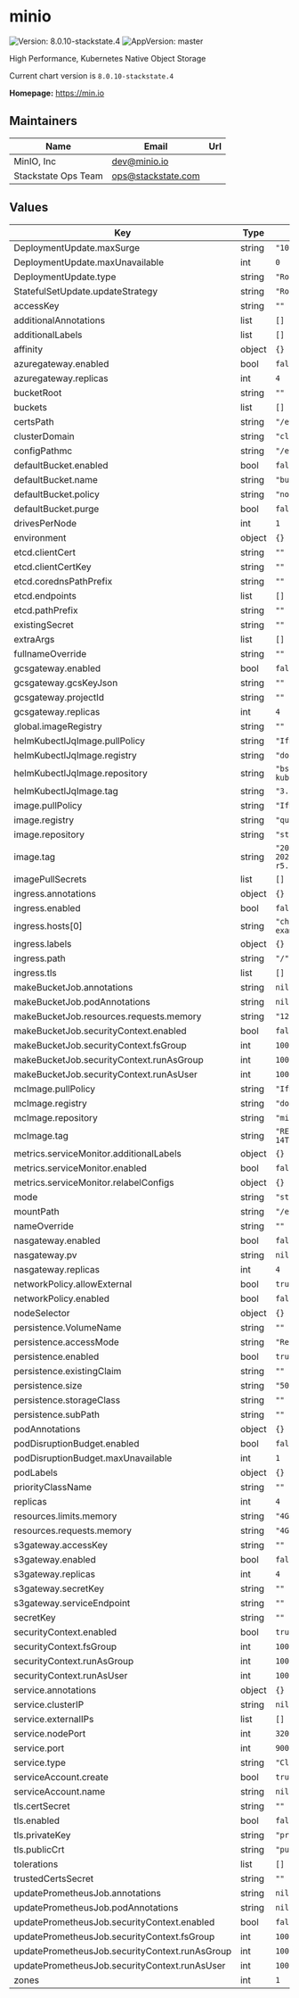 # minio

![Version: 8.0.10-stackstate.4](https://img.shields.io/badge/Version-8.0.10--stackstate.4-informational?style=flat-square) ![AppVersion: master](https://img.shields.io/badge/AppVersion-master-informational?style=flat-square)

High Performance, Kubernetes Native Object Storage

Current chart version is `8.0.10-stackstate.4`

**Homepage:** <https://min.io>

## Maintainers

| Name | Email | Url |
| ---- | ------ | --- |
| MinIO, Inc | <dev@minio.io> |  |
| Stackstate Ops Team | <ops@stackstate.com> |  |

## Values

| Key | Type | Default | Description |
|-----|------|---------|-------------|
| DeploymentUpdate.maxSurge | string | `"100%"` |  |
| DeploymentUpdate.maxUnavailable | int | `0` |  |
| DeploymentUpdate.type | string | `"RollingUpdate"` |  |
| StatefulSetUpdate.updateStrategy | string | `"RollingUpdate"` |  |
| accessKey | string | `""` |  |
| additionalAnnotations | list | `[]` |  |
| additionalLabels | list | `[]` |  |
| affinity | object | `{}` |  |
| azuregateway.enabled | bool | `false` |  |
| azuregateway.replicas | int | `4` |  |
| bucketRoot | string | `""` |  |
| buckets | list | `[]` |  |
| certsPath | string | `"/etc/minio/certs/"` |  |
| clusterDomain | string | `"cluster.local"` |  |
| configPathmc | string | `"/etc/minio/mc/"` |  |
| defaultBucket.enabled | bool | `false` |  |
| defaultBucket.name | string | `"bucket"` |  |
| defaultBucket.policy | string | `"none"` |  |
| defaultBucket.purge | bool | `false` |  |
| drivesPerNode | int | `1` |  |
| environment | object | `{}` |  |
| etcd.clientCert | string | `""` |  |
| etcd.clientCertKey | string | `""` |  |
| etcd.corednsPathPrefix | string | `""` |  |
| etcd.endpoints | list | `[]` |  |
| etcd.pathPrefix | string | `""` |  |
| existingSecret | string | `""` |  |
| extraArgs | list | `[]` |  |
| fullnameOverride | string | `""` |  |
| gcsgateway.enabled | bool | `false` |  |
| gcsgateway.gcsKeyJson | string | `""` |  |
| gcsgateway.projectId | string | `""` |  |
| gcsgateway.replicas | int | `4` |  |
| global.imageRegistry | string | `""` |  |
| helmKubectlJqImage.pullPolicy | string | `"IfNotPresent"` |  |
| helmKubectlJqImage.registry | string | `"docker.io"` |  |
| helmKubectlJqImage.repository | string | `"bskim45/helm-kubectl-jq"` |  |
| helmKubectlJqImage.tag | string | `"3.1.0"` |  |
| image.pullPolicy | string | `"IfNotPresent"` |  |
| image.registry | string | `"quay.io"` |  |
| image.repository | string | `"stackstate/minio"` |  |
| image.tag | string | `"2021.2.19-focal-20220316-r5.20220405.1533"` |  |
| imagePullSecrets | list | `[]` |  |
| ingress.annotations | object | `{}` |  |
| ingress.enabled | bool | `false` |  |
| ingress.hosts[0] | string | `"chart-example.local"` |  |
| ingress.labels | object | `{}` |  |
| ingress.path | string | `"/"` |  |
| ingress.tls | list | `[]` |  |
| makeBucketJob.annotations | string | `nil` |  |
| makeBucketJob.podAnnotations | string | `nil` |  |
| makeBucketJob.resources.requests.memory | string | `"128Mi"` |  |
| makeBucketJob.securityContext.enabled | bool | `false` |  |
| makeBucketJob.securityContext.fsGroup | int | `1000` |  |
| makeBucketJob.securityContext.runAsGroup | int | `1000` |  |
| makeBucketJob.securityContext.runAsUser | int | `1000` |  |
| mcImage.pullPolicy | string | `"IfNotPresent"` |  |
| mcImage.registry | string | `"docker.io"` |  |
| mcImage.repository | string | `"minio/mc"` |  |
| mcImage.tag | string | `"RELEASE.2021-02-14T04-28-06Z"` |  |
| metrics.serviceMonitor.additionalLabels | object | `{}` |  |
| metrics.serviceMonitor.enabled | bool | `false` |  |
| metrics.serviceMonitor.relabelConfigs | object | `{}` |  |
| mode | string | `"standalone"` |  |
| mountPath | string | `"/export"` |  |
| nameOverride | string | `""` |  |
| nasgateway.enabled | bool | `false` |  |
| nasgateway.pv | string | `nil` |  |
| nasgateway.replicas | int | `4` |  |
| networkPolicy.allowExternal | bool | `true` |  |
| networkPolicy.enabled | bool | `false` |  |
| nodeSelector | object | `{}` |  |
| persistence.VolumeName | string | `""` |  |
| persistence.accessMode | string | `"ReadWriteOnce"` |  |
| persistence.enabled | bool | `true` |  |
| persistence.existingClaim | string | `""` |  |
| persistence.size | string | `"500Gi"` |  |
| persistence.storageClass | string | `""` |  |
| persistence.subPath | string | `""` |  |
| podAnnotations | object | `{}` |  |
| podDisruptionBudget.enabled | bool | `false` |  |
| podDisruptionBudget.maxUnavailable | int | `1` |  |
| podLabels | object | `{}` |  |
| priorityClassName | string | `""` |  |
| replicas | int | `4` |  |
| resources.limits.memory | string | `"4Gi"` |  |
| resources.requests.memory | string | `"4Gi"` |  |
| s3gateway.accessKey | string | `""` |  |
| s3gateway.enabled | bool | `false` |  |
| s3gateway.replicas | int | `4` |  |
| s3gateway.secretKey | string | `""` |  |
| s3gateway.serviceEndpoint | string | `""` |  |
| secretKey | string | `""` |  |
| securityContext.enabled | bool | `true` |  |
| securityContext.fsGroup | int | `1000` |  |
| securityContext.runAsGroup | int | `1000` |  |
| securityContext.runAsUser | int | `1000` |  |
| service.annotations | object | `{}` |  |
| service.clusterIP | string | `nil` |  |
| service.externalIPs | list | `[]` |  |
| service.nodePort | int | `32000` |  |
| service.port | int | `9000` |  |
| service.type | string | `"ClusterIP"` |  |
| serviceAccount.create | bool | `true` |  |
| serviceAccount.name | string | `nil` |  |
| tls.certSecret | string | `""` |  |
| tls.enabled | bool | `false` |  |
| tls.privateKey | string | `"private.key"` |  |
| tls.publicCrt | string | `"public.crt"` |  |
| tolerations | list | `[]` |  |
| trustedCertsSecret | string | `""` |  |
| updatePrometheusJob.annotations | string | `nil` |  |
| updatePrometheusJob.podAnnotations | string | `nil` |  |
| updatePrometheusJob.securityContext.enabled | bool | `false` |  |
| updatePrometheusJob.securityContext.fsGroup | int | `1000` |  |
| updatePrometheusJob.securityContext.runAsGroup | int | `1000` |  |
| updatePrometheusJob.securityContext.runAsUser | int | `1000` |  |
| zones | int | `1` |  |
